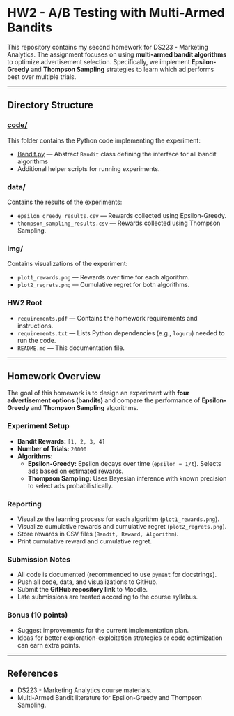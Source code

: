 # HW2 - A/B Testing with Multi-Armed Bandits

This repository contains my second homework for DS223 - Marketing Analytics. The assignment focuses on using **multi-armed bandit algorithms** to optimize advertisement selection. Specifically, we implement **Epsilon-Greedy** and **Thompson Sampling** strategies to learn which ad performs best over multiple trials.

---

## Directory Structure

### [code/](code/)
This folder contains the Python code implementing the experiment:

- [Bandit.py](code/Bandit.py) — Abstract `Bandit` class defining the interface for all bandit algorithms
- Additional helper scripts for running experiments.

### data/
Contains the results of the experiments:

- `epsilon_greedy_results.csv` — Rewards collected using Epsilon-Greedy.
- `thompson_sampling_results.csv` — Rewards collected using Thompson Sampling.

### img/
Contains visualizations of the experiment:

- `plot1_rewards.png` — Rewards over time for each algorithm.
- `plot2_regrets.png` — Cumulative regret for both algorithms.

### HW2 Root
- `requirements.pdf` — Contains the homework requirements and instructions.
- `requirements.txt` — Lists Python dependencies (e.g., `loguru`) needed to run the code.
- `README.md` — This documentation file.

---

## Homework Overview

The goal of this homework is to design an experiment with **four advertisement options (bandits)** and compare the performance of **Epsilon-Greedy** and **Thompson Sampling** algorithms.

### Experiment Setup

- **Bandit Rewards:** `[1, 2, 3, 4]`  
- **Number of Trials:** `20000`  
- **Algorithms:**
  - **Epsilon-Greedy:** Epsilon decays over time (`epsilon = 1/t`). Selects ads based on estimated rewards.
  - **Thompson Sampling:** Uses Bayesian inference with known precision to select ads probabilistically.

### Reporting

- Visualize the learning process for each algorithm (`plot1_rewards.png`).
- Visualize cumulative rewards and cumulative regret (`plot2_regrets.png`).
- Store rewards in CSV files (`Bandit, Reward, Algorithm`).
- Print cumulative reward and cumulative regret.

### Submission Notes

- All code is documented (recommended to use `pyment` for docstrings).  
- Push all code, data, and visualizations to GitHub.  
- Submit the **GitHub repository link** to Moodle.  
- Late submissions are treated according to the course syllabus.

### Bonus (10 points)

- Suggest improvements for the current implementation plan.  
- Ideas for better exploration-exploitation strategies or code optimization can earn extra points.

---

## References

- DS223 - Marketing Analytics course materials.  
- Multi-Armed Bandit literature for Epsilon-Greedy and Thompson Sampling.
